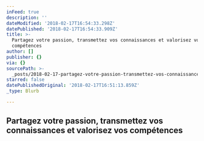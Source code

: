 ```yaml
---
inFeed: true
description: ''
dateModified: '2018-02-17T16:54:33.298Z'
datePublished: '2018-02-17T16:54:33.909Z'
title: >-
  Partagez votre passion, transmettez vos connaissances et valorisez vos
  compétences
author: []
publisher: {}
via: {}
sourcePath: >-
  _posts/2018-02-17-partagez-votre-passion-transmettez-vos-connaissances-et-val.md
starred: false
datePublishedOriginal: '2018-02-17T16:51:13.859Z'
_type: Blurb

---
```

## Partagez votre passion, transmettez vos connaissances et valorisez vos compétences